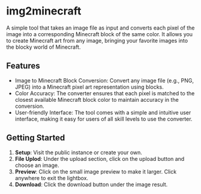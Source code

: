 # img2minecraft
A simple tool that takes an image file as input and converts each pixel of the image into a corresponding Minecraft block of the same color. It allows you to create Minecraft art from any image, bringing your favorite images into the blocky world of Minecraft.

## Features
- Image to Minecraft Block Conversion: Convert any image file (e.g., PNG, JPEG) into a Minecraft pixel art representation using blocks.
- Color Accuracy: The converter ensures that each pixel is matched to the closest available Minecraft block color to maintain accuracy in the conversion.
- User-friendly Interface: The tool comes with a simple and intuitive user interface, making it easy for users of all skill levels to use the converter.

## Getting Started
1. **Setup**: Visit the public instance or create your own.
2. **File Uplod**: Under the upload section, click on the upload button and choose an image.
3. **Preview**: Click on the small image preview to make it larger. Click anywhere to exit the lightbox.
4. **Download**: Click the download button under the image result.